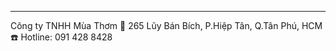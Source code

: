 ------------------------------
Công ty TNHH Mùa Thơm
🏡 265 Lũy Bán Bích, P.Hiệp Tân, Q.Tân Phú, HCM
☎️ Hotline: 091 428 8428